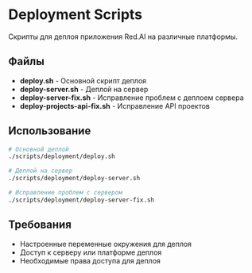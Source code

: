 # Deployment Scripts

Скрипты для деплоя приложения Red.AI на различные платформы.

## Файлы

- **deploy.sh** - Основной скрипт деплоя
- **deploy-server.sh** - Деплой на сервер
- **deploy-server-fix.sh** - Исправление проблем с деплоем сервера
- **deploy-projects-api-fix.sh** - Исправление API проектов

## Использование

```bash
# Основной деплой
./scripts/deployment/deploy.sh

# Деплой на сервер
./scripts/deployment/deploy-server.sh

# Исправление проблем с сервером
./scripts/deployment/deploy-server-fix.sh
```

## Требования

- Настроенные переменные окружения для деплоя
- Доступ к серверу или платформе деплоя
- Необходимые права доступа для деплоя 